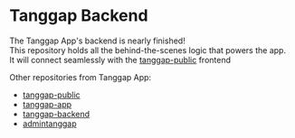 # Tanggap Backend

The Tanggap App's backend is nearly finished! <br>
This repository holds all the behind-the-scenes logic that powers the app. <br>
It will connect seamlessly with the [tanggap-public](https://github.com/ndrrmdhn/tanggap-public) frontend 

Other repositories from Tanggap App:

- [tanggap-public](https://github.com/ndrrmdhn/tanggap-public)
- [tanggap-app](https://github.com/ndrrmdhn/tanggap-app)
- [tanggap-backend](https://github.com/ndrrmdhn/tanggap-app-backend)
- [admintanggap](https://github.com/ndrrmdhn/admintanggap)
